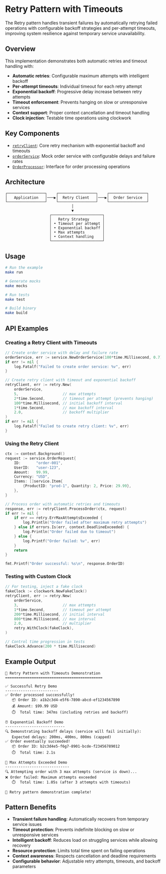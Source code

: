 # Retry Pattern with Timeouts

The Retry pattern handles transient failures by automatically retrying failed operations with configurable backoff strategies and per-attempt timeouts, improving system resilience against temporary service unavailability.

## Overview

This implementation demonstrates both automatic retries and timeout handling with:
- **Automatic retries**: Configurable maximum attempts with intelligent backoff
- **Per-attempt timeouts**: Individual timeout for each retry attempt
- **Exponential backoff**: Progressive delay increase between retry attempts
- **Timeout enforcement**: Prevents hanging on slow or unresponsive services
- **Context support**: Proper context cancellation and timeout handling
- **Clock injection**: Testable time operations using clockwork

## Key Components

- [`retryClient`](internal/retry/retry.go): Core retry mechanism with exponential backoff and timeouts
- [`orderService`](internal/service/order.go): Mock order service with configurable delays and failure rates  
- [`OrderProcessor`](internal/retry/retry.go): Interface for order processing operations

## Architecture

```
┌─────────────────┐    ┌─────────────────┐    ┌─────────────────┐
│   Application   │───▶│  Retry Client   │───▶│  Order Service  │
└─────────────────┘    └─────────────────┘    └─────────────────┘
                              │
                              ▼
                    ┌───────────────────────┐
                    │   Retry Strategy      │
                    │ • Timeout per attempt │
                    │ • Exponential backoff │
                    │ • Max attempts        │
                    │ • Context handling    │
                    └───────────────────────┘
```

## Usage

```bash
# Run the example
make run

# Generate mocks
make mocks

# Run tests
make test

# Build binary
make build
```

## API Examples

### Creating a Retry Client with Timeouts
```go
// Create order service with delay and failure rate
orderService, err := service.NewOrderService(100*time.Millisecond, 0.7)
if err != nil {
    log.Fatalf("Failed to create order service: %v", err)
}

// Create retry client with timeout and exponential backoff
retryClient, err := retry.New(
    orderService,
    5,                    // max attempts
    2*time.Second,        // timeout per attempt (prevents hanging)
    100*time.Millisecond, // initial backoff interval
    1*time.Second,        // max backoff interval
    2.0,                  // backoff multiplier
)
if err != nil {
    log.Fatalf("Failed to create retry client: %v", err)
}
```

### Using the Retry Client
```go
ctx := context.Background()
request := service.OrderRequest{
    ID:       "order-001",
    UserID:   "user-123",
    Amount:   99.99,
    Currency: "USD",
    Items: []service.Item{
        {ProductID: "prod-1", Quantity: 2, Price: 29.99},
    },
}

// Process order with automatic retries and timeouts
response, err := retryClient.ProcessOrder(ctx, request)
if err != nil {
    if err == retry.ErrMaxAttemptsExceeded {
        log.Println("Order failed after maximum retry attempts")
    } else if errors.Is(err, context.DeadlineExceeded) {
        log.Println("Order failed due to timeout")
    } else {
        log.Printf("Order failed: %v", err)
    }
    return
}

fmt.Printf("Order successful: %s\n", response.OrderID)
```

### Testing with Custom Clock
```go
// For testing, inject a fake clock
fakeClock := clockwork.NewFakeClock()
retryClient, err := retry.New(
    orderService,
    3,                    // max attempts
    1*time.Second,        // timeout per attempt
    200*time.Millisecond, // initial interval
    800*time.Millisecond, // max interval
    2.0,                  // multiplier
    retry.WithClock(fakeClock),
)

// Control time progression in tests
fakeClock.Advance(200 * time.Millisecond)
```

## Example Output

```
🔄 Retry Pattern with Timeouts Demonstration
============================================

✅ Successful Retry Demo
------------------------
✅ Order processed successfully!
   📦 Order ID: a1b2c3d4-e5f6-7890-abcd-ef1234567890
   💰 Amount: $99.99 USD
   ⏱️  Total time: 347ms (including retries and backoff)

⏰ Exponential Backoff Demo
---------------------------
🔍 Demonstrating backoff delays (service will fail initially):
   Expected delays: 200ms, 400ms, 800ms (capped)
✅ Order eventually succeeded!
   📦 Order ID: b2c3d4e5-f6g7-8901-bcde-f23456789012
   ⏱️  Total time: 2.1s

🚫 Max Attempts Exceeded Demo
-----------------------------
🔍 Attempting order with 3 max attempts (service is down)...
❌ Order failed: Maximum attempts exceeded
   ⏱️  Total time: 1.05s (after 3 attempts with timeouts)

🎉 Retry pattern demonstration complete!
```

## Pattern Benefits

- **Transient failure handling**: Automatically recovers from temporary service issues
- **Timeout protection**: Prevents indefinite blocking on slow or unresponsive services  
- **Intelligent backoff**: Reduces load on struggling services while allowing recovery
- **Resource protection**: Limits total time spent on failing operations
- **Context awareness**: Respects cancellation and deadline requirements
- **Configurable behavior**: Adjustable retry attempts, timeouts, and backoff parameters
